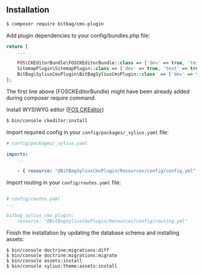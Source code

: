 ## Installation
```bash
$ composer require bitbag/cms-plugin
```

Add plugin dependencies to your config/bundles.php file:
```php
return [
    ...

    FOS\CKEditorBundle\FOSCKEditorBundle::class => ['dev' => true, 'test' => true], // WYSIWYG editor
    SitemapPlugin\SitemapPlugin::class => ['dev' => true, 'test' => true], // Sitemap support
    BitBag\SyliusCmsPlugin\BitBagSyliusCmsPlugin::class  => ['dev' => true, 'test' => true],
];
```
The first line above (FOSCKEditorBundle) might have been already added during composer require command.

Install WYSIWYG editor ([FOS CKEditor](https://symfony.com/doc/master/bundles/FOSCKEditorBundle/usage/ckeditor.html))

```bash
$ bin/console ckeditor:install
```

Import required config in your `config/packages/_sylius.yaml` file:

```yaml
# config/packages/_sylius.yaml

imports:
    ...
    
    - { resource: "@BitBagSyliusCmsPlugin/Resources/config/config.yml" }
```

Import routing in your `config/routes.yaml` file:

```yaml

# config/routes.yaml
...

bitbag_sylius_cms_plugin:
    resource: "@BitBagSyliusCmsPlugin/Resources/config/routing.yml"
```

Finish the installation by updating the database schema and installing assets:
```
$ bin/console doctrine:migrations:diff
$ bin/console doctrine:migrations:migrate
$ bin/console assets:install
$ bin/console sylius:theme:assets:install
```
